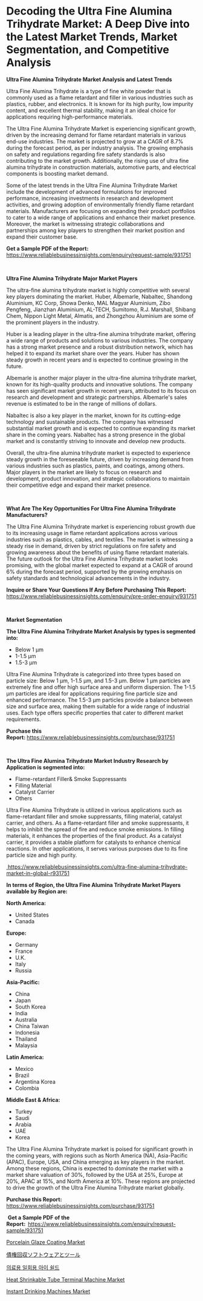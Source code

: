 <p><h1>Decoding the Ultra Fine Alumina Trihydrate Market: A Deep Dive into the Latest Market Trends, Market Segmentation, and Competitive Analysis</h1></p><p><strong>Ultra Fine Alumina Trihydrate Market Analysis and Latest Trends</strong></p>
<p><p>Ultra Fine Alumina Trihydrate is a type of fine white powder that is commonly used as a flame retardant and filler in various industries such as plastics, rubber, and electronics. It is known for its high purity, low impurity content, and excellent thermal stability, making it an ideal choice for applications requiring high-performance materials.</p><p>The Ultra Fine Alumina Trihydrate Market is experiencing significant growth, driven by the increasing demand for flame retardant materials in various end-use industries. The market is projected to grow at a CAGR of 8.7% during the forecast period, as per industry analysis. The growing emphasis on safety and regulations regarding fire safety standards is also contributing to the market growth. Additionally, the rising use of ultra fine alumina trihydrate in construction materials, automotive parts, and electrical components is boosting market demand.</p><p>Some of the latest trends in the Ultra Fine Alumina Trihydrate Market include the development of advanced formulations for improved performance, increasing investments in research and development activities, and growing adoption of environmentally friendly flame retardant materials. Manufacturers are focusing on expanding their product portfolios to cater to a wide range of applications and enhance their market presence. Moreover, the market is witnessing strategic collaborations and partnerships among key players to strengthen their market position and expand their customer base.</p></p>
<p><strong>Get a Sample PDF of the Report:&nbsp;</strong> <a href="https://www.reliablebusinessinsights.com/enquiry/request-sample/931751">https://www.reliablebusinessinsights.com/enquiry/request-sample/931751</a></p>
<p>&nbsp;</p>
<p><strong>Ultra Fine Alumina Trihydrate Major Market Players</strong></p>
<p><p>The ultra-fine alumina trihydrate market is highly competitive with several key players dominating the market. Huber, Albemarle, Nabaltec, Shandong Aluminium, KC Corp, Showa Denko, MAL Magyar Aluminium, Zibo Pengfeng, Jianzhan Aluminium, AL-TECH, Sumitomo, R.J. Marshall, Shibang Chem, Nippon Light Metal, Almatis, and Zhongzhou Aluminium are some of the prominent players in the industry.</p><p>Huber is a leading player in the ultra-fine alumina trihydrate market, offering a wide range of products and solutions to various industries. The company has a strong market presence and a robust distribution network, which has helped it to expand its market share over the years. Huber has shown steady growth in recent years and is expected to continue growing in the future.</p><p>Albemarle is another major player in the ultra-fine alumina trihydrate market, known for its high-quality products and innovative solutions. The company has seen significant market growth in recent years, attributed to its focus on research and development and strategic partnerships. Albemarle's sales revenue is estimated to be in the range of millions of dollars.</p><p>Nabaltec is also a key player in the market, known for its cutting-edge technology and sustainable products. The company has witnessed substantial market growth and is expected to continue expanding its market share in the coming years. Nabaltec has a strong presence in the global market and is constantly striving to innovate and develop new products.</p><p>Overall, the ultra-fine alumina trihydrate market is expected to experience steady growth in the foreseeable future, driven by increasing demand from various industries such as plastics, paints, and coatings, among others. Major players in the market are likely to focus on research and development, product innovation, and strategic collaborations to maintain their competitive edge and expand their market presence.</p></p>
<p>&nbsp;</p>
<p><strong>What Are The Key Opportunities For Ultra Fine Alumina Trihydrate Manufacturers?</strong></p>
<p><p>The Ultra Fine Alumina Trihydrate market is experiencing robust growth due to its increasing usage in flame retardant applications across various industries such as plastics, cables, and textiles. The market is witnessing a steady rise in demand, driven by strict regulations on fire safety and growing awareness about the benefits of using flame retardant materials. The future outlook for the Ultra Fine Alumina Trihydrate market looks promising, with the global market expected to expand at a CAGR of around 6% during the forecast period, supported by the growing emphasis on safety standards and technological advancements in the industry.</p></p>
<p><strong>Inquire or Share Your Questions If Any Before Purchasing This Report:</strong> <a href="https://www.reliablebusinessinsights.com/enquiry/pre-order-enquiry/931751">https://www.reliablebusinessinsights.com/enquiry/pre-order-enquiry/931751</a></p>
<p>&nbsp;</p>
<p><strong>Market Segmentation</strong></p>
<p><strong>The Ultra Fine Alumina Trihydrate Market Analysis by types is segmented into:</strong></p>
<p><ul><li>Below 1 μm</li><li>1-1.5 μm</li><li>1.5-3 μm</li></ul></p>
<p><p>Ultra Fine Alumina Trihydrate is categorized into three types based on particle size: Below 1 μm, 1-1.5 μm, and 1.5-3 μm. Below 1 μm particles are extremely fine and offer high surface area and uniform dispersion. The 1-1.5 μm particles are ideal for applications requiring fine particle size and enhanced performance. The 1.5-3 μm particles provide a balance between size and surface area, making them suitable for a wide range of industrial uses. Each type offers specific properties that cater to different market requirements.</p></p>
<p><strong>Purchase this Report:&nbsp;</strong><a href="https://www.reliablebusinessinsights.com/purchase/931751">https://www.reliablebusinessinsights.com/purchase/931751</a></p>
<p>&nbsp;</p>
<p><strong>The Ultra Fine Alumina Trihydrate Market Industry Research by Application is segmented into:</strong></p>
<p><ul><li>Flame-retardant Filler& Smoke Suppressants</li><li>Filling Material</li><li>Catalyst Carrier</li><li>Others</li></ul></p>
<p><p>Ultra Fine Alumina Trihydrate is utilized in various applications such as flame-retardant filler and smoke suppressants, filling material, catalyst carrier, and others. As a flame-retardant filler and smoke suppressants, it helps to inhibit the spread of fire and reduce smoke emissions. In filling materials, it enhances the properties of the final product. As a catalyst carrier, it provides a stable platform for catalysts to enhance chemical reactions. In other applications, it serves various purposes due to its fine particle size and high purity.</p></p>
<p><a href="https://www.reliablebusinessinsights.com/ultra-fine-alumina-trihydrate-market-in-global-r931751">&nbsp;https://www.reliablebusinessinsights.com/ultra-fine-alumina-trihydrate-market-in-global-r931751</a></p>
<p><strong>In terms of Region, the Ultra Fine Alumina Trihydrate Market Players available by Region are:</strong></p>
<p>
    <p> <strong> North America: </strong>
        <ul>
            <li>United States</li>
            <li>Canada</li>
        </ul>
        </p> 
    <p> <strong> Europe: </strong>
        <ul>
            <li>Germany</li>
            <li>France</li>
            <li>U.K.</li>
            <li>Italy</li>
            <li>Russia</li>
        </ul>
        </p> 
    <p> <strong> Asia-Pacific: </strong>
        <ul>
            <li>China</li>
            <li>Japan</li>
            <li>South Korea</li>
            <li>India</li>
            <li>Australia</li>
            <li>China Taiwan</li>
            <li>Indonesia</li>
            <li>Thailand</li>
            <li>Malaysia</li>
        </ul>
        </p> 
    <p> <strong> Latin America: </strong>
        <ul>
            <li>Mexico</li>
            <li>Brazil</li>
            <li>Argentina Korea</li>
            <li>Colombia</li>
        </ul>
        </p> 
    <p> <strong> Middle East & Africa: </strong>
        <ul>
            <li>Turkey</li>
            <li>Saudi</li>
            <li>Arabia</li>
            <li>UAE</li>
            <li>Korea</li>
        </ul>
    </p>
    </p>
<p><p>The Ultra Fine Alumina Trihydrate market is poised for significant growth in the coming years, with regions such as North America (NA), Asia-Pacific (APAC), Europe, USA, and China emerging as key players in the market. Among these regions, China is expected to dominate the market with a market share valuation of 30%, followed by the USA at 25%, Europe at 20%, APAC at 15%, and North America at 10%. These regions are projected to drive the growth of the Ultra Fine Alumina Trihydrate market globally.</p></p>
<p><strong>Purchase this Report: </strong><a href="https://www.reliablebusinessinsights.com/purchase/931751">https://www.reliablebusinessinsights.com/purchase/931751</a></p>
<p>&nbsp;<strong>Get a Sample PDF of the Report:&nbsp;&nbsp;</strong><a href="https://www.reliablebusinessinsights.com/enquiry/request-sample/931751">https://www.reliablebusinessinsights.com/enquiry/request-sample/931751</a></p>
<p><strong></strong></p>
<p><p><a href="https://github.com/barbarakss89/Market-Research-Report-List-1/blob/main/porcelain-glaze-coating-market.md">Porcelain Glaze Coating Market</a></p><p><a href="https://github.com/KenyonJohns/Market-Research-Report-List-1/blob/main/549866284029.md">債権回収ソフトウェアとツール</a></p><p><a href="https://github.com/DavidRobb19/Market-Research-Report-List-1/blob/main/762444577933.md">의료용 일회용 아이 쉴드</a></p><p><a href="https://www.linkedin.com/pulse/heat-shrinkable-tube-terminal-machine-market-size-trends-jykye">Heat Shrinkable Tube Terminal Machine Market</a></p><p><a href="https://github.com/nicholepatriciadoylenwnrjr0/Market-Research-Report-List-2/blob/main/instant-drinking-machines-market.md">Instant Drinking Machines Market</a></p></p>